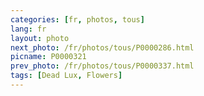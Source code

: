 ```yaml
---
categories: [fr, photos, tous]
lang: fr
layout: photo
next_photo: /fr/photos/tous/P0000286.html
picname: P0000321
prev_photo: /fr/photos/tous/P0000337.html
tags: [Dead Lux, Flowers]
---
```

